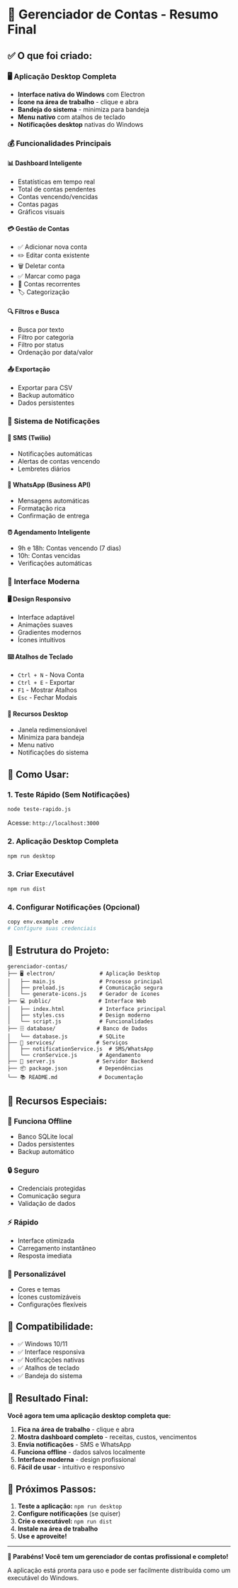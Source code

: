 # 🎉 Gerenciador de Contas - Resumo Final

## ✅ **O que foi criado:**

### 🖥️ **Aplicação Desktop Completa**
- **Interface nativa do Windows** com Electron
- **Ícone na área de trabalho** - clique e abra
- **Bandeja do sistema** - minimiza para bandeja
- **Menu nativo** com atalhos de teclado
- **Notificações desktop** nativas do Windows

### 💰 **Funcionalidades Principais**

#### 📊 **Dashboard Inteligente**
- Estatísticas em tempo real
- Total de contas pendentes
- Contas vencendo/vencidas
- Contas pagas
- Gráficos visuais

#### 💳 **Gestão de Contas**
- ✅ Adicionar nova conta
- ✏️ Editar conta existente
- 🗑️ Deletar conta
- ✅ Marcar como paga
- 🔄 Contas recorrentes
- 🏷️ Categorização

#### 🔍 **Filtros e Busca**
- Busca por texto
- Filtro por categoria
- Filtro por status
- Ordenação por data/valor

#### 📤 **Exportação**
- Exportar para CSV
- Backup automático
- Dados persistentes

### 🔔 **Sistema de Notificações**

#### 📱 **SMS (Twilio)**
- Notificações automáticas
- Alertas de contas vencendo
- Lembretes diários

#### 💬 **WhatsApp (Business API)**
- Mensagens automáticas
- Formatação rica
- Confirmação de entrega

#### ⏰ **Agendamento Inteligente**
- 9h e 18h: Contas vencendo (7 dias)
- 10h: Contas vencidas
- Verificações automáticas

### 🎨 **Interface Moderna**

#### 🖥️ **Design Responsivo**
- Interface adaptável
- Animações suaves
- Gradientes modernos
- Ícones intuitivos

#### ⌨️ **Atalhos de Teclado**
- `Ctrl + N` - Nova Conta
- `Ctrl + E` - Exportar
- `F1` - Mostrar Atalhos
- `Esc` - Fechar Modais

#### 📱 **Recursos Desktop**
- Janela redimensionável
- Minimiza para bandeja
- Menu nativo
- Notificações do sistema

## 🚀 **Como Usar:**

### **1. Teste Rápido (Sem Notificações)**
```bash
node teste-rapido.js
```
Acesse: `http://localhost:3000`

### **2. Aplicação Desktop Completa**
```bash
npm run desktop
```

### **3. Criar Executável**
```bash
npm run dist
```

### **4. Configurar Notificações (Opcional)**
```bash
copy env.example .env
# Configure suas credenciais
```

## 📁 **Estrutura do Projeto:**

```
gerenciador-contas/
├── 🖥️ electron/              # Aplicação Desktop
│   ├── main.js              # Processo principal
│   ├── preload.js           # Comunicação segura
│   └── generate-icons.js    # Gerador de ícones
├── 💻 public/               # Interface Web
│   ├── index.html           # Interface principal
│   ├── styles.css           # Design moderno
│   └── script.js            # Funcionalidades
├── 🗄️ database/             # Banco de Dados
│   └── database.js          # SQLite
├── 🔔 services/             # Serviços
│   ├── notificationService.js  # SMS/WhatsApp
│   └── cronService.js       # Agendamento
├── 📄 server.js             # Servidor Backend
├── 📦 package.json          # Dependências
└── 📚 README.md             # Documentação
```

## 🎯 **Recursos Especiais:**

### **🔄 Funciona Offline**
- Banco SQLite local
- Dados persistentes
- Backup automático

### **🔒 Seguro**
- Credenciais protegidas
- Comunicação segura
- Validação de dados

### **⚡ Rápido**
- Interface otimizada
- Carregamento instantâneo
- Resposta imediata

### **🎨 Personalizável**
- Cores e temas
- Ícones customizáveis
- Configurações flexíveis

## 📱 **Compatibilidade:**

- ✅ Windows 10/11
- ✅ Interface responsiva
- ✅ Notificações nativas
- ✅ Atalhos de teclado
- ✅ Bandeja do sistema

## 🎉 **Resultado Final:**

**Você agora tem uma aplicação desktop completa que:**

1. **Fica na área de trabalho** - clique e abra
2. **Mostra dashboard completo** - receitas, custos, vencimentos
3. **Envia notificações** - SMS e WhatsApp
4. **Funciona offline** - dados salvos localmente
5. **Interface moderna** - design profissional
6. **Fácil de usar** - intuitivo e responsivo

## 🚀 **Próximos Passos:**

1. **Teste a aplicação:** `npm run desktop`
2. **Configure notificações** (se quiser)
3. **Crie o executável:** `npm run dist`
4. **Instale na área de trabalho**
5. **Use e aproveite!**

---

**🎊 Parabéns! Você tem um gerenciador de contas profissional e completo!**

A aplicação está pronta para uso e pode ser facilmente distribuída como um executável do Windows. 